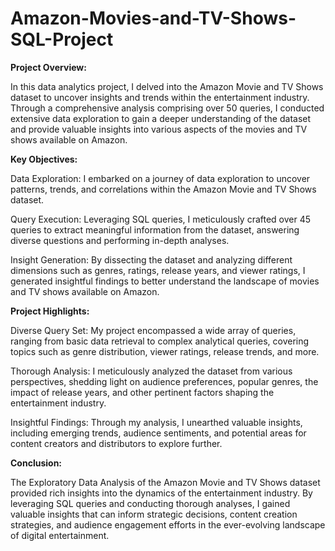 # Amazon-Movies-and-TV-Shows-SQL-Project
**Project Overview:**

In this data analytics project, I delved into the Amazon Movie and TV Shows dataset to uncover insights and trends within the entertainment industry. Through a comprehensive analysis comprising over 50 queries, I conducted extensive data exploration to gain a deeper understanding of the dataset and provide valuable insights into various aspects of the movies and TV shows available on Amazon.

**Key Objectives:**

Data Exploration: I embarked on a journey of data exploration to uncover patterns, trends, and correlations within the Amazon Movie and TV Shows dataset.

Query Execution: Leveraging SQL queries, I meticulously crafted over 45 queries to extract meaningful information from the dataset, answering diverse questions and performing in-depth analyses.

Insight Generation: By dissecting the dataset and analyzing different dimensions such as genres, ratings, release years, and viewer ratings, I generated insightful findings to better understand the landscape of movies and TV shows available on Amazon.

**Project Highlights:**

Diverse Query Set: My project encompassed a wide array of queries, ranging from basic data retrieval to complex analytical queries, covering topics such as genre distribution, viewer ratings, release trends, and more.

Thorough Analysis: I meticulously analyzed the dataset from various perspectives, shedding light on audience preferences, popular genres, the impact of release years, and other pertinent factors shaping the entertainment industry.

Insightful Findings: Through my analysis, I unearthed valuable insights, including emerging trends, audience sentiments, and potential areas for content creators and distributors to explore further.

**Conclusion:**

The Exploratory Data Analysis of the Amazon Movie and TV Shows dataset provided rich insights into the dynamics of the entertainment industry. By leveraging SQL queries and conducting thorough analyses, I gained valuable insights that can inform strategic decisions, content creation strategies, and audience engagement efforts in the ever-evolving landscape of digital entertainment.
